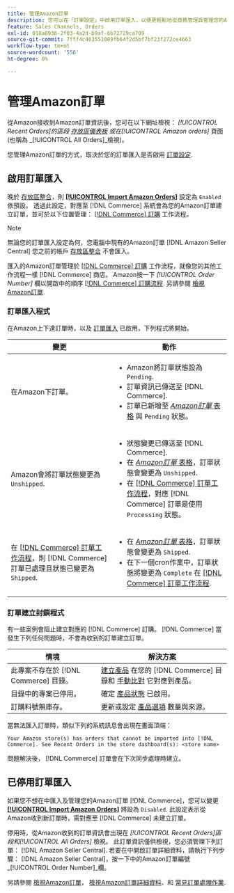 ```yaml
---
title: 管理Amazon訂單
description: 您可以在「訂單設定」中啟用訂單匯入，以便更輕鬆地從商務管理員管理您的Amazon訂單。
feature: Sales Channels, Orders
exl-id: 018a8936-2f03-4a2d-b9af-6b72729ca709
source-git-commit: 7fff4c463551089fb64f2d5bf7bf23f272ce4663
workflow-type: tm+mt
source-wordcount: '556'
ht-degree: 0%

---
```


# 管理Amazon訂單

從Amazon接收到Amazon訂單資訊後，您可在以下網址檢視： _[!UICONTROL Recent Orders]_的區段 [存放區儀表板](./amazon-store-dashboard.md) 或在_[!UICONTROL Amazon orders]_ 頁面(也稱為 _[!UICONTROL All Orders]_檢視)。

您管理Amazon訂單的方式，取決於您的訂單匯入是否啟用 [訂單設定](./order-settings.md#configure-order-settings).

## 啟用訂單匯入

晚於 [存放區整合](./store-integration.md)，則 [**[!UICONTROL Import Amazon Orders]**](./order-settings.md#configure-order-settings) 設定為 `Enabled` 依預設。 透過此設定，對應至 [!DNL Commerce] 系統會為您的Amazon訂單建立訂單，並可於以下位置管理： [[!DNL Commerce] 訂購](https://experienceleague.adobe.com/docs/commerce-admin/stores-sales/order-management/orders/orders.html) 工作流程。

>[!NOTE]
>
>無論您的訂單匯入設定為何，您電腦中現有的Amazon訂單 [!DNL Amazon Seller Central] 您之前的帳戶 [存放區整合](./store-integration.md) 不會匯入。

匯入的Amazon訂單管理於 [[!DNL Commerce] 訂購](https://experienceleague.adobe.com/docs/commerce-admin/stores-sales/order-management/orders/orders.html) 工作流程，就像您的其他工作流程一樣 [!DNL Commerce] 商店。 Amazon按一下 *[!UICONTROL Order Number]* 欄以開啟中的順序 [[!DNL Commerce] 訂購流程](https://experienceleague.adobe.com/docs/commerce-admin/stores-sales/order-management/orders/order-processing.html#process-an-order#order-view-descriptions). 另請參閱 [檢視Amazon訂單](./amazon-orders-all.md).

### 訂單匯入程式

在Amazon上下達訂單時，以及 [訂單匯入](./order-settings.md) 已啟用，下列程式將開始。

| 變更 | 動作 |
|----------------------------------------------------------------------------------------------------------------------------------------------------------------------------------------------------------------------------|------------------------------------------------------------------------------------------------------------------------------------------------------------------------------------------------------------------------------------------------------------------------------------------------------------------------------------------------------------------------------------------------------------------|
| 在Amazon下訂單。 | <ul><li>Amazon將訂單狀態設為 `Pending`.</li><li>訂單資訊已傳送至 [!DNL Commerce].</li><li>訂單已新增至 [_Amazon訂單_ 表格](./amazon-orders-all.md) 與 `Pending` 狀態。</li></ul> |
| Amazon會將訂單狀態變更為 `Unshipped`. | <ul><li>狀態變更已傳送至 [!DNL Commerce].</li><li>在 [_Amazon訂單_ 表格](./amazon-orders-all.md)，訂單狀態會變更為 `Unshipped`.</li><li>在 [[!DNL Commerce] 訂單工作流程](https://experienceleague.adobe.com/docs/commerce-admin/stores-sales/order-management/orders/orders.html)，對應 [!DNL Commerce] 訂單是使用 `Processing` 狀態。</li></ul> |
| 在 [[!DNL Commerce] 訂單工作流程](https://experienceleague.adobe.com/docs/commerce-admin/stores-sales/order-management/orders/orders.html)，則 [!DNL Commerce] 訂單已處理且狀態已變更為 `Shipped`. | <ul><li>在 [_Amazon訂單_ 表格](./amazon-orders-all.md)，訂單狀態會變更為 `Shipped`.</li><li>在下一個cron作業中，訂單狀態將變更為 `Complete` 在 [[!DNL Commerce] 訂單工作流程](https://experienceleague.adobe.com/docs/commerce-admin/stores-sales/order-management/orders/orders.html).</li></ul> |

### 訂單建立封鎖程式

有一些案例會阻止建立對應的 [!DNL Commerce] 訂購。 [!DNL Commerce] 當發生下列任何問題時，不會為收到的訂單建立訂單。

| 情境 | 解決方案 |
|---------------------------------------------------------|----------------------------------------------------------------------------------------------------------------------------------------------------------------------------------|
| 此專案不存在於 [!DNL Commerce] 目錄。 | [建立產品](./creating-assigning-catalog-products.md) 在您的 [!DNL Commerce] 目錄和 [手動比對](./creating-assigning-catalog-products.md) 它對應到產品。 |
| 目錄中的專案已停用。 | 確定 [產品狀態](https://experienceleague.adobe.com/docs/commerce-admin/inventory/configuration/product-options.html) 已啟用。 |
| 訂購料號無庫存。 | 更新或設定 [產品選項](https://experienceleague.adobe.com/docs/commerce-admin/inventory/configuration/product-options.html) 數量與來源。 |

當無法匯入訂單時，類似下列的系統訊息會出現在畫面頂端：

`Your Amazon store(s) has orders that cannot be imported into [!DNL Commerce]. See Recent Orders in the store dashboard(s): <store name>`

問題解決後， [!DNL Commerce] 訂單會在下次同步處理時建立。

## 已停用訂單匯入

如果您不想在中匯入及管理您的Amazon訂單 [!DNL Commerce]，您可以變更 [**[!UICONTROL Import Amazon Orders]**](./order-settings.md#configure-order-settings) 將設為 `Disabled`. 此設定表示從Amazon收到新訂單時，需對應至 [!DNL Commerce] 未建立訂單。

停用時，從Amazon收到的訂單資訊會出現在 _[!UICONTROL Recent Orders]_區段和_[!UICONTROL All Orders]_ 檢視。 此訂單資訊僅供檢視，您必須管理下列訂單： [!DNL Amazon Seller Central]. 若要在中開啟訂單詳細資料，請執行下列步驟： [!DNL Amazon Seller Central]，按一下中的Amazon訂單編號 _[!UICONTROL Order Number]_欄。

另請參閱 [檢視Amazon訂單](./amazon-orders-all.md)， [檢視Amazon訂單詳細資料](./amazon-order-details.md)、和 [常見訂單處理作業](./common-order-processing.md).
